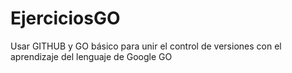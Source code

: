 # EjerciciosGO
Usar GITHUB y GO básico para unir el control de versiones con el aprendizaje del lenguaje de Google GO
